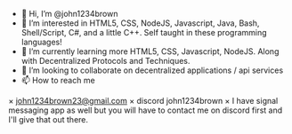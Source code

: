 - 👋 Hi, I’m @john1234brown
- 👀 I’m interested in HTML5, CSS, NodeJS, Javascript, Java, Bash, Shell/Script, C#, and a little C++. Self taught in these programming languages!
- 🌱 I’m currently learning more HTML5, CSS, Javascript, NodeJS. Along with Decentralized Protocols and Techniques.
- 💞️ I’m looking to collaborate on decentralized applications / api services
- 📫 How to reach me
 
 × john1234brown23@gmail.com
 × discord john1234brown
 × I have signal messaging app as well but you will have to contact me on discord first and I'll give that out there.

<!---
john1234brown/john1234brown is a ✨ special ✨ repository because its `README.md` (this file) appears on your GitHub profile.
You can click the Preview link to take a look at your changes.
--->
